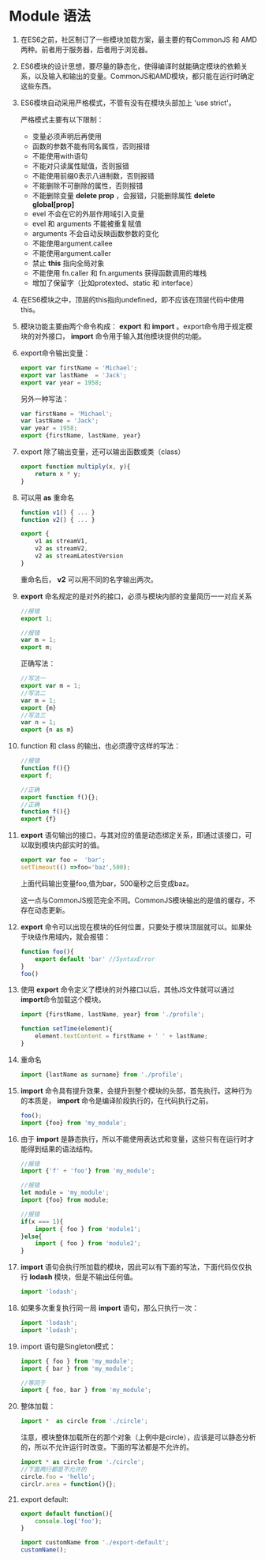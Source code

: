 # Module 语法

1. 在ES6之前，社区制订了一些模块加载方案，最主要的有CommonJS 和 AMD两种。前者用于服务器，后者用于浏览器。

2. ES6模块的设计思想，要尽量的静态化，使得编译时就能确定模块的依赖关系，以及输入和输出的变量。CommonJS和AMD模块，都只能在运行时确定这些东西。

3. ES6模块自动采用严格模式，不管有没有在模块头部加上 'use strict'。
    
    严格模式主要有以下限制：
    
    - 变量必须声明后再使用
    - 函数的参数不能有同名属性，否则报错
    - 不能使用with语句
    - 不能对只读属性赋值，否则报错
    - 不能使用前缀0表示八进制数，否则报错
    - 不能删除不可删除的属性，否则报错
    - 不能删除变量 **delete prop** ，会报错，只能删除属性 **delete global[prop]**
    - evel 不会在它的外层作用域引入变量
    - evel 和 arguments 不能被重复赋值
    - arguments 不会自动反映函数参数的变化
    - 不能使用argument.callee
    - 不能使用argument.caller
    - 禁止 **this** 指向全局对象
    - 不能使用 fn.caller 和 fn.arguments 获得函数调用的堆栈
    - 增加了保留字（比如protexted、static 和 interface）
4. 在ES6模块之中，顶层的this指向undefined，即不应该在顶层代码中使用this。

5. 模块功能主要由两个命令构成： **export** 和 **import** 。export命令用于规定模块的对外接口， **import** 命令用于输入其他模块提供的功能。

6. export命令输出变量：
    ```javascript
    export var firstName = 'Michael';
    export var lastName  = 'Jack';
    export var year = 1958;
    ```
    另外一种写法：
    ```javascript
    var firstName = 'Michael';
    var lastName = 'Jack';
    var year = 1958;
    export {firstName, lastName, year}
    ```
7. export 除了输出变量，还可以输出函数或类（class）
    ```javascript
    export function multiply(x, y){
        return x * y;
    }
    ```
8. 可以用 **as** 重命名
    ```javascript
    function v1() { ... }
    function v2() { ... }

    export {
        v1 as streamV1,
        v2 as streamV2,
        v2 as streamLatestVersion
    }
    ```
    重命名后， **v2** 可以用不同的名字输出两次。

9. **export** 命名规定的是对外的接口，必须与模块内部的变量简历一一对应关系
    ```javascript
    //报错
    export 1;

    //报错
    var m = 1;
    export m;
    ```
    正确写法：
    ```javascript
    //写法一
    export var m = 1;
    //写法二
    var m = 1;
    export {m}
    //写法三
    var n = 1;
    export {n as m}
    ```

10. function 和 class 的输出，也必须遵守这样的写法：
    ```javascript
    //报错
    function f(){}
    export f;

    //正确
    export function f(){};
    //正确
    function f(){}
    export {f}
    ```
11. **export** 语句输出的接口，与其对应的值是动态绑定关系，即通过该接口，可以取到模块内部实时的值。
    ```javascript
    export var foo =  'bar';
    setTimeout(() =>foo='baz',500);
    ```
    上面代码输出变量foo,值为bar，500毫秒之后变成baz。

    这一点与CommonJS规范完全不同。CommonJS模块输出的是值的缓存，不存在动态更新。

12. **export** 命令可以出现在模块的任何位置，只要处于模块顶层就可以。如果处于块级作用域内，就会报错：
    ```javascript
    function foo(){
        export default 'bar' //SyntaxError
    }
    foo()
    ```

13. 使用 **export** 命令定义了模块的对外接口以后，其他JS文件就可以通过 **import**命令加载这个模块。
    ```javascript
    import {firstName, lastName, year} from './profile';

    function setTime(element){
        element.textContent = firstName + ' ' + lastName;
    }
    ```

14. 重命名
    ```javascript
    import {lastName as surname} from './profile';
    ```
15. **import** 命令具有提升效果，会提升到整个模块的头部，首先执行。这种行为的本质是， **import** 命令是编译阶段执行的，在代码执行之前。
    ```javascript
    foo();
    import {foo} from 'my_module';
    ```

16. 由于 **import** 是静态执行，所以不能使用表达式和变量，这些只有在运行时才能得到结果的语法结构。
    ```javascript
    //报错
    import {'f' + 'foo'} from 'my_module';

    //报错
    let module = 'my_module';
    import {foo} from module;

    //报错
    if(x === 1){
        import { foo } from 'module1';
    }else{
        import { foo } from 'module2';
    }
    ```

17. **import** 语句会执行所加载的模块，因此可以有下面的写法，下面代码仅仅执行 **lodash** 模块，但是不输出任何值。
    ```javascript
    import 'lodash';
    ```

18. 如果多次重复执行同一局 **import** 语句，那么只执行一次：
    ```javascript
    import 'lodash';
    import 'lodash';
    ```
19. import 语句是Singleton模式：
    ```javascript
    import { foo } from 'my_module';
    import { bar } from 'my_module';

    //等同于
    import { foo, bar } from 'my_module';
    ```

20. 整体加载：
    ```javascript
    import *  as circle from './circle';
    ```
    注意，模块整体加载所在的那个对象（上例中是circle），应该是可以静态分析的，所以不允许运行时改变。下面的写法都是不允许的。
    ```javascript
    import * as circle from './circle';
    //下面两行都是不允许的
    circle.foo = 'hello';
    circlr.area = function(){};
    ```

21. export default:
    ```javascript
    export default function(){
        console.log('foo');
    }
    ```
    ```javascript
    import customName from './export-default';
    customName();
    ```